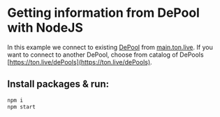 # Getting information from DePool with NodeJS

In this example we connect to existing [DePool](https://github.com/tonlabs/ton-labs-contracts/blob/master/solidity/depool/DePool.sol) from [main.ton.live](main.ton.live). If you want to connect to another DePool, choose from сatalog of DePools [https://ton.live/dePools](https://ton.live/dePools).

## Install packages & run:

```sh
npm i
npm start
```
